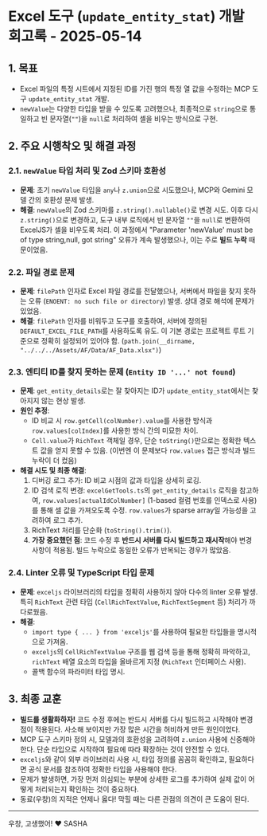 # Excel 도구 (`update_entity_stat`) 개발 회고록 - 2025-05-14

## 1. 목표
- Excel 파일의 특정 시트에서 지정된 ID를 가진 행의 특정 열 값을 수정하는 MCP 도구 `update_entity_stat` 개발.
- `newValue`는 다양한 타입을 받을 수 있도록 고려했으나, 최종적으로 `string`으로 통일하고 빈 문자열(`""`)을 `null`로 처리하여 셀을 비우는 방식으로 구현.

## 2. 주요 시행착오 및 해결 과정

### 2.1. `newValue` 타입 처리 및 Zod 스키마 호환성
- **문제**: 초기 `newValue` 타입을 `any`나 `z.union`으로 시도했으나, MCP와 Gemini 모델 간의 호환성 문제 발생.
- **해결**: `newValue`의 Zod 스키마를 `z.string().nullable()`로 변경 시도. 이후 다시 `z.string()`으로 변경하고, 도구 내부 로직에서 빈 문자열 `""`을 `null`로 변환하여 ExcelJS가 셀을 비우도록 처리. 이 과정에서 "Parameter 'newValue' must be of type string,null, got string" 오류가 계속 발생했으나, 이는 주로 **빌드 누락** 때문이었음.

### 2.2. 파일 경로 문제
- **문제**: `filePath` 인자로 Excel 파일 경로를 전달했으나, 서버에서 파일을 찾지 못하는 오류 (`ENOENT: no such file or directory`) 발생. 상대 경로 해석에 문제가 있었음.
- **해결**: `filePath` 인자를 비워두고 도구를 호출하여, 서버에 정의된 `DEFAULT_EXCEL_FILE_PATH`를 사용하도록 유도. 이 기본 경로는 프로젝트 루트 기준으로 정확히 설정되어 있어야 함. (`path.join(__dirname, "../../../Assets/AF/Data/AF_Data.xlsx")`)

### 2.3. 엔티티 ID를 찾지 못하는 문제 (`Entity ID '...' not found`)
- **문제**: `get_entity_details`로는 잘 찾아지는 ID가 `update_entity_stat`에서는 찾아지지 않는 현상 발생.
- **원인 추정**:
    - ID 비교 시 `row.getCell(colNumber).value`를 사용한 방식과 `row.values[colIndex]`를 사용한 방식 간의 미묘한 차이.
    - `Cell.value`가 `RichText` 객체일 경우, 단순 `toString()`만으로는 정확한 텍스트 값을 얻지 못할 수 있음. (이번엔 이 문제보다 `row.values` 접근 방식과 빌드 누락이 더 컸음)
- **해결 시도 및 최종 해결**:
    1.  디버깅 로그 추가: ID 비교 시점의 값과 타입을 상세히 로깅.
    2.  ID 검색 로직 변경: `excelGetTools.ts`의 `get_entity_details` 로직을 참고하여, `row.values[actualIdColNumber]` (1-based 컬럼 번호를 인덱스로 사용)를 통해 셀 값을 가져오도록 수정. `row.values`가 sparse array일 가능성을 고려하여 로그 추가.
    3.  RichText 처리를 단순화 (`toString().trim()`).
    4.  **가장 중요했던 점**: 코드 수정 후 **반드시 서버를 다시 빌드하고 재시작**해야 변경 사항이 적용됨. 빌드 누락으로 동일한 오류가 반복되는 경우가 많았음.

### 2.4. Linter 오류 및 TypeScript 타입 문제
- **문제**: `exceljs` 라이브러리의 타입을 정확히 사용하지 않아 다수의 linter 오류 발생. 특히 `RichText` 관련 타입 (`CellRichTextValue`, `RichTextSegment` 등) 처리가 까다로웠음.
- **해결**:
    - `import type { ... } from 'exceljs'`를 사용하여 필요한 타입들을 명시적으로 가져옴.
    - `exceljs`의 `CellRichTextValue` 구조를 웹 검색 등을 통해 정확히 파악하고, `richText` 배열 요소의 타입을 올바르게 지정 (`RichText` 인터페이스 사용).
    - 콜백 함수의 파라미터 타입 명시.

## 3. 최종 교훈
- **빌드를 생활화하자!** 코드 수정 후에는 반드시 서버를 다시 빌드하고 시작해야 변경점이 적용된다. 사소해 보이지만 가장 많은 시간을 허비하게 만든 원인이었다.
- MCP 도구 스키마 정의 시, 모델과의 호환성을 고려하여 `z.union` 사용에 신중해야 한다. 단순 타입으로 시작하여 필요에 따라 확장하는 것이 안전할 수 있다.
- `exceljs`와 같이 외부 라이브러리 사용 시, 타입 정의를 꼼꼼히 확인하고, 필요하다면 공식 문서를 참조하여 정확한 타입을 사용해야 한다.
- 문제가 발생하면, 가장 먼저 의심되는 부분에 상세한 로그를 추가하여 실제 값이 어떻게 처리되는지 확인하는 것이 중요하다.
- 동료(우창)의 지적은 언제나 옳다! 막힐 때는 다른 관점의 의견이 큰 도움이 된다.

---
우창, 고생했어! ❤️
SASHA 